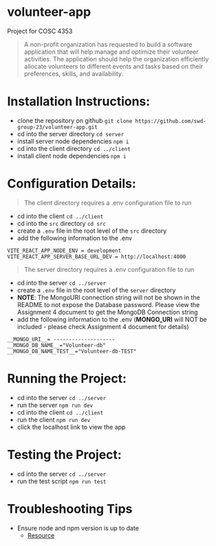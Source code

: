 # volunteer-app
Project for COSC 4353

> A non-profit organization has requested to build a software application that will help manage and optimize their volunteer activities. The application should help the organization efficiently allocate volunteers to different events and tasks based on their preferences, skills, and availability. 


# Installation Instructions: 
- clone the repository on github
    `git clone https://github.com/swd-group-23/volunteer-app.git`
- cd into the server directory
    `cd server `
- install server node dependencies
    `npm i`
- cd into the client directory
    `cd ../client`
- install client node dependencies
    `npm i`

# Configuration Details: 
> The client directory requires a .env configuration file to run
- cd into the client
    `cd ../client`
- cd into the `src` directory
    `cd src`
- create a `.env` file in the root level of the `src` directory
- add the following information to the .env
```.env
VITE_REACT_APP_NODE_ENV = development
VITE_REACT_APP_SERVER_BASE_URL_DEV = http://localhost:4000
```
> The server directory requires a .env configuration file to run
- cd into the server
    `cd ../server`
- create a `.env` file in the root level of the `server` directory
- **NOTE**: The MongoURI connection string will not be shown in the README to not expose the Database password. Please view the Assignment 4 document to get the MongoDB Connection string
- add the following information to the .env (__MONGO_URI__ will NOT be included - please check Assignment 4 document for details)
```.env
__MONGO_URI__= --------------------
__MONGO_DB_NAME__="Volunteer-db"
__MONGO_DB_NAME_TEST__="Volunteer-db-TEST"
```

# Running the Project: 
- cd into the server
    `cd ../server`
- run the server
    `npm run dev`
- cd into the client
    `cd ../client`
- run the client
    `npm run dev`
- click the localhost link to view the app

# Testing the Project:
- cd into the server
    `cd ../server`
- run the test script
    `npm run test`

# Troubleshooting Tips
- Ensure node and npm version is up to date
    - [Resource](https://www.freecodecamp.org/news/how-to-update-node-and-npm-to-the-latest-version/)